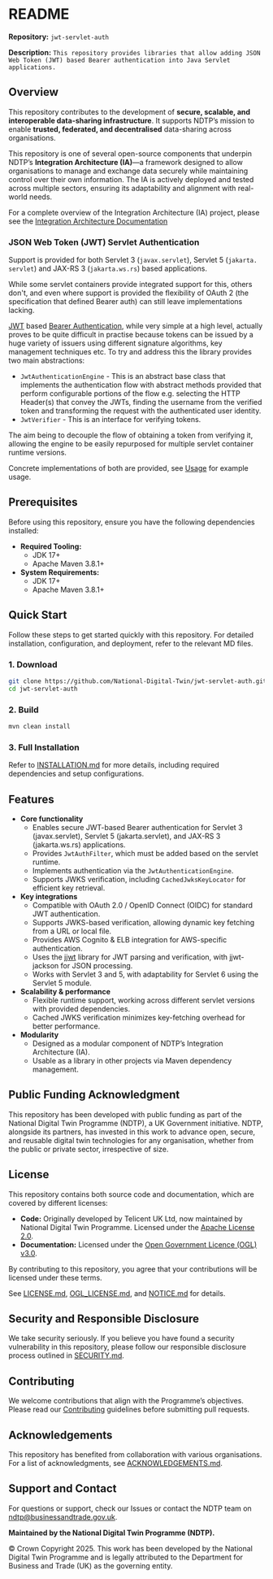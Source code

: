 # README

**Repository:** `jwt-servlet-auth`

**Description:** `This repository provides libraries that allow adding JSON Web Token (JWT) based Bearer authentication into
Java Servlet applications.`

<!-- SPDX-License-Identifier: Apache-2.0 AND OGL-UK-3.0 -->

## Overview
This repository contributes to the development of **secure, scalable, and interoperable data-sharing infrastructure**. It supports NDTP’s mission to enable **trusted, federated, and decentralised** data-sharing across organisations.

This repository is one of several open-source components that underpin NDTP’s **Integration Architecture (IA)**—a framework designed to allow organisations to manage and exchange data securely while maintaining control over their own information. The IA is actively deployed and tested across multiple sectors, ensuring its adaptability and alignment with real-world needs.

For a complete overview of the Integration Architecture (IA) project, please see the [Integration Architecture Documentation](https://github.com/National-Digital-Twin/integration-architecture-documentation)

### JSON Web Token (JWT) Servlet Authentication

Support is provided for both Servlet 3 (`javax.servlet`), Servlet 5 (`jakarta. servlet`) and
JAX-RS 3 (`jakarta.ws.rs`) based applications.

While some servlet containers provide integrated support for this, others don't, and even where support is provided the
flexibility of OAuth 2 (the specification that defined Bearer auth) can still leave implementations lacking.

[JWT][Rfc7519] based [Bearer Authentication][Rfc6750], while very simple at a high level, actually proves to be quite difficult in practise
because tokens can be issued by a huge variety of issuers using different signature algorithms, key management
techniques etc. To try and address this the library provides two main abstractions:

- `JwtAuthenticationEngine` - This is an abstract base class that implements the authentication flow with abstract
  methods provided that perform configurable portions of the flow e.g. selecting the HTTP Header(s) that convey the
  JWTs, finding the username from the verified token and transforming the request with the authenticated user identity.
- `JwtVerifier` - This is an interface for verifying tokens.

The aim being to decouple the flow of obtaining a token from verifying it, allowing the engine to be easily
repurposed for multiple servlet container runtime versions.

Concrete implementations of both are provided, see [Usage](INSTALLATION.md#usage) for example usage.

## Prerequisites
Before using this repository, ensure you have the following dependencies installed:
- **Required Tooling:**
    - JDK 17+
    - Apache Maven 3.8.1+
- **System Requirements:**
    - JDK 17+
    - Apache Maven 3.8.1+

## Quick Start
Follow these steps to get started quickly with this repository. For detailed installation, configuration, and deployment, refer to the relevant MD files.

### 1. Download
```sh  
git clone https://github.com/National-Digital-Twin/jwt-servlet-auth.git
cd jwt-servlet-auth 
```
### 2. Build
```sh  
mvn clean install 
```

### 3. Full Installation
Refer to [INSTALLATION.md](INSTALLATION.md) for more details, including required dependencies and setup configurations.

## Features
- **Core functionality**
  - Enables secure JWT-based Bearer authentication for Servlet 3 (javax.servlet), Servlet 5 (jakarta.servlet), and JAX-RS 3 (jakarta.ws.rs) applications. 
  - Provides `JwtAuthFilter`, which must be added based on the servlet runtime. 
  - Implements authentication via the `JwtAuthenticationEngine`.
  - Supports JWKS verification, including `CachedJwksKeyLocator` for efficient key retrieval. 
- **Key integrations**
  - Compatible with OAuth 2.0 / OpenID Connect (OIDC) for standard JWT authentication. 
  - Supports JWKS-based verification, allowing dynamic key fetching from a URL or local file. 
  - Provides AWS Cognito & ELB integration for AWS-specific authentication. 
  - Uses the [jjwt](https://github.com/jwtk/jjwt) library for JWT parsing and verification, with jjwt-jackson for JSON processing. 
  - Works with Servlet 3 and 5, with adaptability for Servlet 6 using the Servlet 5 module.
- **Scalability & performance**
  - Flexible runtime support, working across different servlet versions with provided dependencies.
  - Cached JWKS verification minimizes key-fetching overhead for better performance.
- **Modularity**
  - Designed as a modular component of NDTP’s Integration Architecture (IA).
  - Usable as a library in other projects via Maven dependency management.


## Public Funding Acknowledgment
This repository has been developed with public funding as part of the National Digital Twin Programme (NDTP), a UK Government initiative. NDTP, alongside its partners, has invested in this work to advance open, secure, and reusable digital twin technologies for any organisation, whether from the public or private sector, irrespective of size.

## License
This repository contains both source code and documentation, which are covered by different licenses:
- **Code:** Originally developed by Telicent UK Ltd, now maintained by National Digital Twin Programme. Licensed under the [Apache License 2.0](LICENSE.md).
- **Documentation:** Licensed under the [Open Government Licence (OGL) v3.0](OGL_LICENSE.md).

By contributing to this repository, you agree that your contributions will be licensed under these terms.

See [LICENSE.md](LICENSE.md), [OGL_LICENSE.md](OGL_LICENSE.md), and [NOTICE.md](NOTICE.md) for details.

## Security and Responsible Disclosure
We take security seriously. If you believe you have found a security vulnerability in this repository, please follow our responsible disclosure process outlined in [SECURITY.md](SECURITY.md).

## Contributing
We welcome contributions that align with the Programme’s objectives. Please read our [Contributing](CONTRIBUTING.md) guidelines before submitting pull requests.

## Acknowledgements
This repository has benefited from collaboration with various organisations. For a list of acknowledgments, see [ACKNOWLEDGEMENTS.md](ACKNOWLEDGEMENTS.md).

## Support and Contact
For questions or support, check our Issues or contact the NDTP team on ndtp@businessandtrade.gov.uk.

[Rfc7519]: https://datatracker.ietf.org/doc/html/rfc7519
[Rfc6750]: https://datatracker.ietf.org/doc/html/rfc6750

**Maintained by the National Digital Twin Programme (NDTP).**

© Crown Copyright 2025. This work has been developed by the National Digital Twin Programme and is legally attributed to the Department for Business and Trade (UK) as the governing entity.
